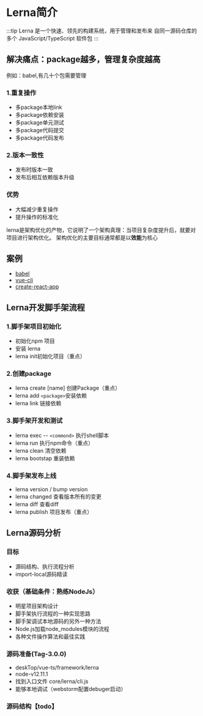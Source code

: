 # Lerna简介

:::tip
Lerna 是一个快速、领先的构建系统，用于管理和发布来 自同一源码仓库的多个 JavaScript/TypeScript 软件包
:::

## 解决痛点：package越多，管理复杂度越高

例如：babel,有几十个包需要管理

### 1.重复操作

* 多package本地link
* 多package依赖安装
* 多package单元测试
* 多package代码提交
* 多package代码发布

### 2.版本一致性

* 发布时版本一致
* 发布后相互依赖版本升级

### 优势

* 大幅减少重复操作
* 提升操作的标准化

lerna是架构优化的产物，它说明了一个架构真理：当项目复杂度提升后，就要对项目进行架构优化。
架构优化的主要目标通常都是以**效能**为核心

## 案例

* [babel](https://github.com/babel/babel)
* [vue-cli](https://github.com/vuejs/vue-cli)
* [create-react-app](https://github.com/facebook/create-react-app)

## Lerna开发脚手架流程

### 1.脚手架项目初始化

* 初始化npm 项目
* 安装 lerna
* lerna init初始化项目（重点）

### 2.创建package

* lerna create [name] 创建Package（重点）
* lerna add `<package>`安装依赖
* lerna link 链接依赖

### 3.脚手架开发和测试

* lerna exec -- `<commond>` 执行shell脚本
* lerna run 执行npm命令（重点）
* lerna clean 清空依赖
* lerna bootstap 重装依赖

### 4.脚手架发布上线

* lerna version / bump version
* lerna changed 查看版本所有的变更
* lerna diff 查看diff
* lerna publish 项目发布（重点）

## Lerna源码分析

### 目标

* 源码结构、执行流程分析
* import-local源码精读

### 收获（基础条件：熟练NodeJs）

* 明星项目架构设计
* 脚手架执行流程的一种实现思路
* 脚手架调试本地源码的另外一种方法
* Node.js加载node_modules模块的流程
* 各种文件操作算法和最佳实践

### 源码准备(Tag-3.0.0)

* deskTop/vue-ts/framework/lerna
* node-v12.11.1
* 找到入口文件 core/lerna/cli.js
* 能够本地调试（webstorm配置debuger启动）

### 源码结构【todo】
